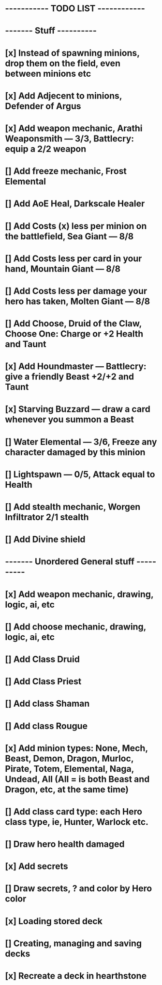 # ----------- TODO LIST ------------
# 
# ------- Stuff ----------
# [x] Instead of spawning minions, drop them on the field, even between minions etc
# [x] Add Adjecent to minions, Defender of Argus
# [x] Add weapon mechanic, Arathi Weaponsmith — 3/3, Battlecry: equip a 2/2 weapon
# [] Add freeze mechanic, Frost Elemental
# [] Add AoE Heal, Darkscale Healer
# [] Add Costs (x) less per minion on the battlefield, Sea Giant — 8/8
# [] Add Costs less per card in your hand, Mountain Giant — 8/8
# [] Add Costs less per damage your hero has taken, Molten Giant — 8/8
# [] Add Choose, Druid of the Claw, Choose One: Charge or +2 Health and Taunt
# [x] Add Houndmaster — Battlecry: give a friendly Beast +2/+2 and Taunt
# [x] Starving Buzzard — draw a card whenever you summon a Beast
# [] Water Elemental — 3/6, Freeze any character damaged by this minion
# [] Lightspawn — 0/5, Attack equal to Health
# [] Add stealth mechanic, Worgen Infiltrator 2/1 stealth
# [] Add Divine shield
#
# ------- Unordered General stuff ----------
# [x] Add weapon mechanic, drawing, logic, ai, etc
# [] Add choose mechanic, drawing, logic, ai, etc
# [] Add Class Druid
# [] Add Class Priest
# [] Add class Shaman
# [] Add class Rougue
# [x] Add minion types: None, Mech, Beast, Demon, Dragon, Murloc, Pirate, Totem, Elemental, Naga, Undead, All (All = is both Beast and Dragon, etc, at the same time)
# [] Add class card type: each Hero class type, ie, Hunter, Warlock etc.
# [] Draw hero health damaged
# [x] Add secrets
# [] Draw secrets, ? and color by Hero color
# [x] Loading stored deck
# [] Creating, managing and saving decks
# [x] Recreate a deck in hearthstone
